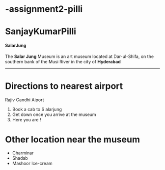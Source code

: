 # -assignment2-pilli
# SanjayKumarPilli
#### SalarJung

The **Salar Jung** Museum is an art museum located at Dar-ul-Shifa, on the southern bank of the Musi River in the city of **Hyderabad**

---
# Directions to nearest airport 
Rajiv Gandhi Aiport
1. Book a cab to S alarjung
2. Get down once you arrive at the museum
3. Here you are !

# Other location near the museum
* Charminar
* Shadab
* Mashoor Ice-cream

